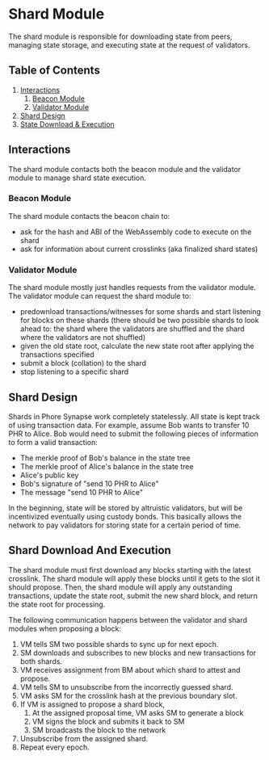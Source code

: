 # Shard Module

The shard module is responsible for downloading state from peers, managing state storage, and executing state at the request of validators.

## Table of Contents

1. [Interactions](#interactions)
   1. [Beacon Module](#beacon-module)
   2. [Validator Module](#validator-module)
2. [Shard Design](#shard-design)
3. [State Download & Execution](#shard-download-and-execution)

## Interactions

The shard module contacts both the beacon module and the validator module to manage shard state execution.

### Beacon Module

The shard module contacts the beacon chain to:

- ask for the hash and ABI of the WebAssembly code to execute on the shard
- ask for information about current crosslinks (aka finalized shard states)

### Validator Module

The shard module mostly just handles requests from the validator module. The validator module can request the shard module to:

- predownload transactions/witnesses for some shards and start listening for blocks on these shards (there should be two possible shards to look ahead to: the shard where the validators are shuffled and the shard where the validators are not shuffled)
- given the old state root, calculate the new state root after applying the transactions specified
- submit a block (collation) to the shard
- stop listening to a specific shard

## Shard Design

Shards in Phore Synapse work completely statelessly. All state is kept track of using transaction data. For example, assume Bob wants to transfer 10 PHR to Alice. Bob would need to submit the following pieces of information to form a valid transaction:

- The merkle proof of Bob's balance in the state tree
- The merkle proof of Alice's balance in the state tree
- Alice's public key
- Bob's signature of "send 10 PHR to Alice"
- The message "send 10 PHR to Alice"

In the beginning, state will be stored by altruistic validators, but will be incentivized eventually using custody bonds. This basically allows the network to pay validators for storing state for a certain period of time.

## Shard Download And Execution

The shard module must first download any blocks starting with the latest crosslink. The shard module will apply these blocks until it gets to the slot it should propose. Then, the shard module will apply any outstanding transactions, update the state root, submit the new shard block, and return the state root for processing.

The following communication happens between the validator and shard modules when proposing a block:

1. VM tells SM two possible shards to sync up for next epoch.
2. SM downloads and subscribes to new blocks and new transactions for both shards.
3. VM receives assignment from BM about which shard to attest and propose.
4. VM tells SM to unsubscribe from the incorrectly guessed shard.
5. VM asks SM for the crosslink hash at the previous boundary slot.
6. If VM is assigned to propose a shard block,
   1. At the assigned proposal time, VM asks SM to generate a block
   2. VM signs the block and submits it back to SM
   3. SM broadcasts the block to the network
7. Unsubscribe from the assigned shard.
8. Repeat every epoch.
